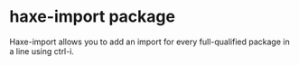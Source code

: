 # haxe-import package

Haxe-import allows you to add an import for every full-qualified package in a line using ctrl-i.
